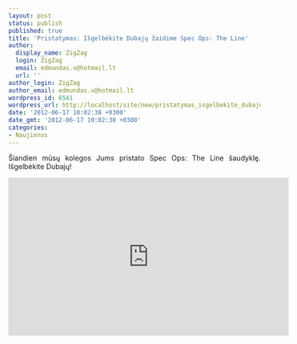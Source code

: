 ```yaml
---
layout: post
status: publish
published: true
title: 'Pristatymas: Išgelbėkite Dubajų žaidime Spec Ops: The Line'
author:
  display_name: ZigZag
  login: ZigZag
  email: edmundas.v@hotmail.lt
  url: ''
author_login: ZigZag
author_email: edmundas.v@hotmail.lt
wordpress_id: 6541
wordpress_url: http://localhost/site/new/pristatymas_isgelbekite_dubaju_spec_ops_the_line/
date: '2012-06-17 10:02:38 +0300'
date_gmt: '2012-06-17 10:02:38 +0300'
categories:
- Naujienos
---
```

<p style="text-align: justify; ">
	&Scaron;iandien mūsų kolegos Jums pristato Spec Ops: The Line &scaron;audyklę. I&scaron;gelbėkite Dubajų!</p>
<p>
	<iframe allowfullscreen="" frameborder="0" height="315" src="http://www.youtube.com/embed/vFwP0Cd0Nuo" width="560"></iframe></p>
